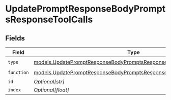 # UpdatePromptResponseBodyPromptsResponseToolCalls


## Fields

| Field                                                                                                                                                | Type                                                                                                                                                 | Required                                                                                                                                             | Description                                                                                                                                          |
| ---------------------------------------------------------------------------------------------------------------------------------------------------- | ---------------------------------------------------------------------------------------------------------------------------------------------------- | ---------------------------------------------------------------------------------------------------------------------------------------------------- | ---------------------------------------------------------------------------------------------------------------------------------------------------- |
| `type`                                                                                                                                               | [models.UpdatePromptResponseBodyPromptsResponse200ApplicationJSON2Type](../models/updatepromptresponsebodypromptsresponse200applicationjson2type.md) | :heavy_check_mark:                                                                                                                                   | N/A                                                                                                                                                  |
| `function`                                                                                                                                           | [models.UpdatePromptResponseBodyPromptsResponseFunction](../models/updatepromptresponsebodypromptsresponsefunction.md)                               | :heavy_check_mark:                                                                                                                                   | N/A                                                                                                                                                  |
| `id`                                                                                                                                                 | *Optional[str]*                                                                                                                                      | :heavy_minus_sign:                                                                                                                                   | N/A                                                                                                                                                  |
| `index`                                                                                                                                              | *Optional[float]*                                                                                                                                    | :heavy_minus_sign:                                                                                                                                   | N/A                                                                                                                                                  |